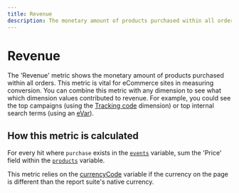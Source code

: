 ```yaml
---
title: Revenue
description: The monetary amount of products purchased within all orders.
---
```


# Revenue

The 'Revenue' metric shows the monetary amount of products purchased within all orders. This metric is vital for eCommerce sites in measuring conversion. You can combine this metric with any dimension to see what which dimension values contributed to revenue. For example, you could see the top campaigns (using the [Tracking code](../dimensions/tracking-code.md) dimension) or top internal search terms (using an [eVar](../dimensions/evar.md)).

## How this metric is calculated

For every hit where `purchase` exists in the [`events`](/help/implement/vars/page-vars/events/event-purchase.md) variable, sum the 'Price' field within the [`products`](/help/implement/vars/page-vars/products.md) variable.

This metric relies on the [currencyCode](/help/implement/vars/config-vars/currencycode.md) variable if the currency on the page is different than the report suite's native currency.
